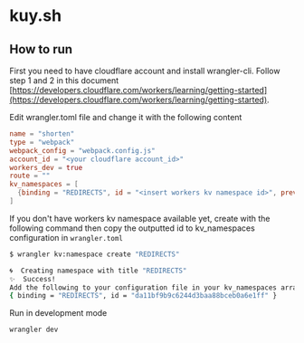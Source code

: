 # kuy.sh

## How to run

First you need to have cloudflare account and install wrangler-cli. Follow step 1 and 2 in this document [https://developers.cloudflare.com/workers/learning/getting-started](https://developers.cloudflare.com/workers/learning/getting-started).

Edit wrangler.toml file and change it with the following content

```toml
name = "shorten"
type = "webpack"
webpack_config = "webpack.config.js"
account_id = "<your cloudflare account_id>"
workers_dev = true
route = ""
kv_namespaces = [
  {binding = "REDIRECTS", id = "<insert workers kv namespace id>", preview_id = "<insert another workers kv namespace id>"},
]
```

If you don't have workers kv namespace available yet, create with the following command then copy the outputted id to kv_namespaces configuration in `wrangler.toml`

```bash
$ wrangler kv:namespace create "REDIRECTS"

🌀  Creating namespace with title "REDIRECTS"
✨  Success!
Add the following to your configuration file in your kv_namespaces array:
{ binding = "REDIRECTS", id = "da11bf9b9c6244d3baa88bceb0a6e1ff" }
```

Run in development mode

```bash
wrangler dev
```
